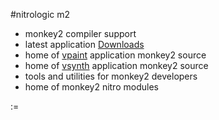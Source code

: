 #nitrologic m2 

* monkey2 compiler support
* latest application [Downloads](https://github.com/nitrologic/m2/tree/master/releases)
* home of [vpaint](https://github.com/nitrologic/m2/tree/master/vpaint) application monkey2 source
* home of [vsynth](https://github.com/nitrologic/m2/tree/master/vsynth) application monkey2 source
* tools and utilities for monkey2 developers
* home of monkey2 nitro modules 

:=
